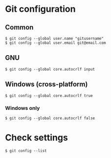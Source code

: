 # Git configuration

## Common

```
$ git config --global user.name "gitusername"
$ git config --global user.email git@email.com
```
## GNU
```
$ git config --global core.autocrlf input
```

## Windows (cross-platform)
```
$ git config --global core.autocrlf true
```

### Windows only
```
$ git config --global core.autocrlf false
```

# Check settings
```
$ git config --list
```
